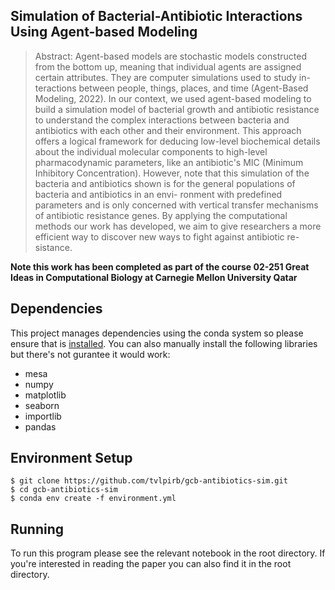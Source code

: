 ## Simulation of Bacterial-Antibiotic Interactions Using Agent-based Modeling
> Abstract: Agent-based models are stochastic models constructed from the bottom up, meaning that
individual agents are assigned certain attributes. They are computer simulations used to study in-
teractions between people, things, places, and time (Agent-Based Modeling, 2022). In our context, we
used agent-based modeling to build a simulation model of bacterial growth and antibiotic resistance
to understand the complex interactions between bacteria and antibiotics with each other and their
environment. This approach offers a logical framework for deducing low-level biochemical details
about the individual molecular components to high-level pharmacodynamic parameters, like an
antibiotic's MIC (Minimum Inhibitory Concentration). However, note that this simulation of the
bacteria and antibiotics shown is for the general populations of bacteria and antibiotics in an envi-
ronment with predefined parameters and is only concerned with vertical transfer mechanisms of
antibiotic resistance genes. By applying the computational methods our work has developed, we
aim to give researchers a more efficient way to discover new ways to fight against antibiotic re-
sistance.

**Note this work has been completed as part of the course 02-251 Great Ideas in Computational Biology
at Carnegie Mellon University Qatar**

## Dependencies
This project manages dependencies using the conda system so please ensure that is [installed](https://conda.io/projects/conda/en/latest/user-guide/install/index.html). You can also manually install the following libraries but there's not gurantee it would work:
- mesa
- numpy
- matplotlib
- seaborn
- importlib
- pandas

## Environment Setup
```
$ git clone https://github.com/tvlpirb/gcb-antibiotics-sim.git
$ cd gcb-antibiotics-sim
$ conda env create -f environment.yml
```

## Running
To run this program please see the relevant notebook in the root directory. If you're interested in 
reading the paper you can also find it in the root directory.
